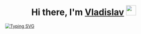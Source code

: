 <h1 align="center">Hi there, I'm <a href="[https://t.me/IT_wiki]" target="_blank">Vladislav</a> 
<img src="https://github.com/blackcater/blackcater/raw/main/images/Hi.gif" height="32"/></h1>

[![Typing SVG](https://readme-typing-svg.herokuapp.com?font=Fira+Code&pause=1000&width=435&lines=Junior+QA+Automation+Engineer)](https://git.io/typing-svg)
